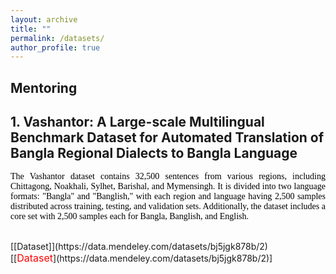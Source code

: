 ```yaml
---
layout: archive
title: ""
permalink: /datasets/
author_profile: true
---
```


 ## Mentoring

## 1. Vashantor: A Large-scale Multilingual Benchmark Dataset for Automated Translation of Bangla Regional Dialects to Bangla Language
<p style="text-align:justify; color:black; font-family:Georgia">
The Vashantor dataset contains 32,500 sentences from various regions, including Chittagong, Noakhali, Sylhet, Barishal, and Mymensingh. It is divided into two language formats: "Bangla" and "Banglish," with each region and language having 2,500 samples distributed across training, testing, and validation sets. Additionally, the dataset includes a core set with 2,500 samples each for Bangla, Banglish, and English.
</p> 
<br>
<span>[[Dataset]](https://data.mendeley.com/datasets/bj5jgk878b/2)</span>  <br>
[[<span style ="color:red"><font size="3">Dataset</font></span>](https://data.mendeley.com/datasets/bj5jgk878b/2)] 

